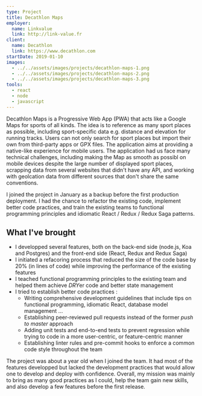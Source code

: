 ```yaml
---
type: Project
title: Decathlon Maps
employer:
  name: Linkvalue
  link: http://link-value.fr
client:
  name: Decathlon
  link: https://www.decathlon.com
startDate: 2019-01-10
images:
  - ../../assets/images/projects/decathlon-maps-1.png
  - ../../assets/images/projects/decathlon-maps-2.png
  - ../../assets/images/projects/decathlon-maps-3.png
tools:
  - react
  - node
  - javascript
---
```


Decathlon Maps is a Progressive Web App (PWA) that acts like a Google Maps for sports of all kinds. The idea
is to reference as many sport places as possible, including sport-specific data e.g. distance and elevation for
running tracks. Users can not only search for sport places but import their own from third-party apps or GPX files.
The application aims at providing a native-like experience for mobile users. The application had us face many technical
challenges, including making the Map as smooth as possibl on mobile devices despite the large number of displayed sport places,
scrapping data from several websites that didn't have any API, and working with geolcation data from different sources that
don't share the same conventions.

I joined the project in January as a backup before the first production deployment. I had the chance to refactor the
existing code, implement better code practices, and train the existing teams to functional programming principles and
idiomatic React / Redux / Redux Saga patterns.

## What I've brought

- I developped several features, both on the back-end side (node.js, Koa and Postgres) and the front-end side (React, Redux
and Redux Saga)
- I initiated a refacoring process that reduced the size of the code base by 20% (in lines of code) while improving the
performance of the existing features
- I teached functional programming principles to the existing team and helped them achieve *DRY*er code and better state
management
- I tried to establish better code practices :
  - Writing comprehensive development guidelines that include tips on functional programming, idiomatic React,
  database model management ...
  - Establishing peer-reviewed pull requests instead of the former *push to master* approach
  - Adding unit tests and end-to-end tests to prevent regression while trying to code in a more user-centric, or
  feature-centric manner
  - Establishing linter rules and pre-commit hooks to enforce a common code style throughout the team
  
The project was about a year old when I joined the team. It had most of the features developped but lacked the
development practices that would allow one to develop and deploy with confidence. Overall, my mission was mainly 
to bring as many good practices as I could, help the team gain new skills, and also develop a few features before the
first release.
